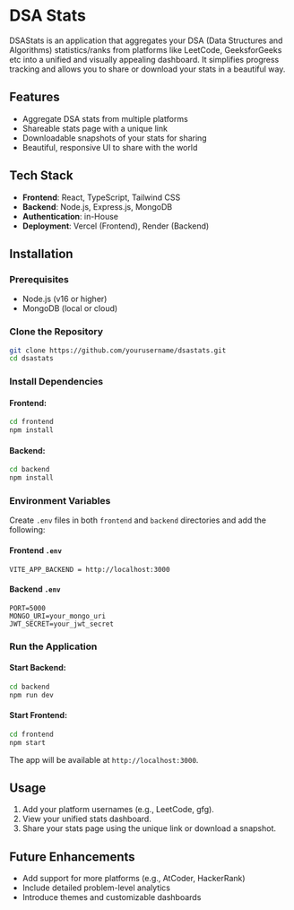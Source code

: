 # DSA Stats

DSAStats is an application that aggregates your DSA (Data Structures and Algorithms) statistics/ranks from platforms like LeetCode, GeeksforGeeks etc into a unified and visually appealing dashboard. It simplifies progress tracking and allows you to share or download your stats in a beautiful way.

## Features

- Aggregate DSA stats from multiple platforms
- Shareable stats page with a unique link
- Downloadable snapshots of your stats for sharing
- Beautiful, responsive UI to share with the world

## Tech Stack

- **Frontend**: React, TypeScript, Tailwind CSS
- **Backend**: Node.js, Express.js, MongoDB
- **Authentication**: in-House
- **Deployment**: Vercel (Frontend), Render (Backend)

## Installation

### Prerequisites

- Node.js (v16 or higher)
- MongoDB (local or cloud)

### Clone the Repository

```bash
git clone https://github.com/yourusername/dsastats.git
cd dsastats
```

### Install Dependencies

#### Frontend:

```bash
cd frontend
npm install
```

#### Backend:

```bash
cd backend
npm install
```

### Environment Variables

Create `.env` files in both `frontend` and `backend` directories and add the following:

#### Frontend `.env`

```env
VITE_APP_BACKEND = http://localhost:3000
```

#### Backend `.env`

```env
PORT=5000
MONGO_URI=your_mongo_uri
JWT_SECRET=your_jwt_secret
```

### Run the Application

#### Start Backend:

```bash
cd backend
npm run dev
```

#### Start Frontend:

```bash
cd frontend
npm start
```

The app will be available at `http://localhost:3000`.

## Usage

1. Add your platform usernames (e.g., LeetCode, gfg).
2. View your unified stats dashboard.
3. Share your stats page using the unique link or download a snapshot.

## Future Enhancements

- Add support for more platforms (e.g., AtCoder, HackerRank)
- Include detailed problem-level analytics
- Introduce themes and customizable dashboards

